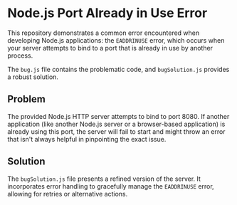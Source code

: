 # Node.js Port Already in Use Error

This repository demonstrates a common error encountered when developing Node.js applications: the `EADDRINUSE` error, which occurs when your server attempts to bind to a port that is already in use by another process.

The `bug.js` file contains the problematic code, and `bugSolution.js` provides a robust solution.

## Problem

The provided Node.js HTTP server attempts to bind to port 8080. If another application (like another Node.js server or a browser-based application) is already using this port, the server will fail to start and might throw an error that isn't always helpful in pinpointing the exact issue. 

## Solution

The `bugSolution.js` file presents a refined version of the server. It incorporates error handling to gracefully manage the `EADDRINUSE` error, allowing for retries or alternative actions.